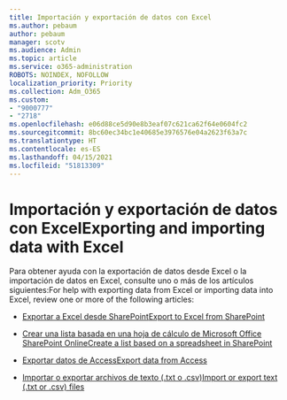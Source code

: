 ```yaml
---
title: Importación y exportación de datos con Excel
ms.author: pebaum
author: pebaum
manager: scotv
ms.audience: Admin
ms.topic: article
ms.service: o365-administration
ROBOTS: NOINDEX, NOFOLLOW
localization_priority: Priority
ms.collection: Adm_O365
ms.custom:
- "9000777"
- "2718"
ms.openlocfilehash: e06d88ce5d90e8b3eaf07c621ca62f64e0604fc2
ms.sourcegitcommit: 8bc60ec34bc1e40685e3976576e04a2623f63a7c
ms.translationtype: HT
ms.contentlocale: es-ES
ms.lasthandoff: 04/15/2021
ms.locfileid: "51813309"
---
```

# <a name="exporting-and-importing-data-with-excel"></a><span data-ttu-id="5dd6f-102">Importación y exportación de datos con Excel</span><span class="sxs-lookup"><span data-stu-id="5dd6f-102">Exporting and importing data with Excel</span></span>

<span data-ttu-id="5dd6f-103">Para obtener ayuda con la exportación de datos desde Excel o la importación de datos en Excel, consulte uno o más de los artículos siguientes:</span><span class="sxs-lookup"><span data-stu-id="5dd6f-103">For help with exporting data from Excel or importing data into Excel, review one or more of the following articles:</span></span>

- [<span data-ttu-id="5dd6f-104">Exportar a Excel desde SharePoint</span><span class="sxs-lookup"><span data-stu-id="5dd6f-104">Export to Excel from SharePoint</span></span>](https://support.office.com/client/bfb2ea48-6118-4fa9-abb6-cced9424e5d9)

- [<span data-ttu-id="5dd6f-105">Crear una lista basada en una hoja de cálculo de Microsoft Office SharePoint Online</span><span class="sxs-lookup"><span data-stu-id="5dd6f-105">Create a list based on a spreadsheet in SharePoint</span></span>](https://support.office.com/article/Create-a-list-based-on-a-spreadsheet-380CFEB5-6E14-438E-988A-C2B9BEA574FA)

- [<span data-ttu-id="5dd6f-106">Exportar datos de Access</span><span class="sxs-lookup"><span data-stu-id="5dd6f-106">Export data from Access</span></span>](https://support.office.com/client/64E974E6-AE43-4301-A53E-20463655B1A9)

- [<span data-ttu-id="5dd6f-107">Importar o exportar archivos de texto (.txt o .csv)</span><span class="sxs-lookup"><span data-stu-id="5dd6f-107">Import or export text (.txt or .csv) files</span></span>](https://support.office.com/client/5250ac4c-663c-47ce-937b-339e391393ba)
